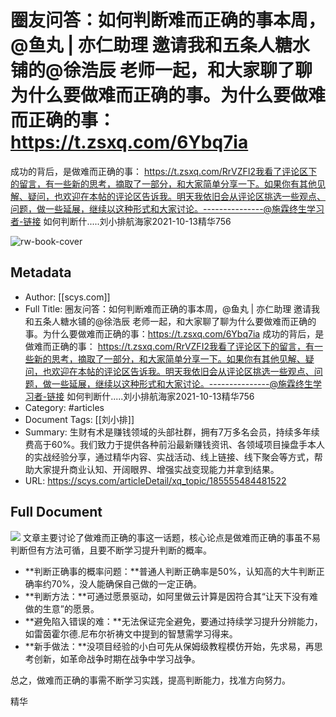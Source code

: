 # 圈友问答：如何判断难而正确的事本周，@鱼丸 | 亦仁助理 邀请我和五条人糖水铺的@徐浩辰  老师一起，和大家聊了聊为什么要做难而正确的事。为什么要做难而正确的事：https://t.zsxq.com/6Ybq7ia
成功的背后，是做难而正确的事： https://t.zsxq.com/RrVZFI2我看了评论区下的留言，有一些新的思考，摘取了一部分，和大家简单分享一下。如果你有其他见解、疑问，也欢迎在本帖的评论区告诉我。明天我依旧会从评论区挑选一些观点、问题，做一些延展，继续以这种形式和大家讨论。---------------@施霖终生学习者-链接 
如何判断什.....刘小排航海家2021-10-13精华756

![rw-book-cover](https://search01.shengcaiyoushu.com/test/favicon.ico)

## Metadata
- Author: [[scys.com]]
- Full Title: 圈友问答：如何判断难而正确的事本周，@鱼丸 | 亦仁助理 邀请我和五条人糖水铺的@徐浩辰  老师一起，和大家聊了聊为什么要做难而正确的事。为什么要做难而正确的事：https://t.zsxq.com/6Ybq7ia
成功的背后，是做难而正确的事： https://t.zsxq.com/RrVZFI2我看了评论区下的留言，有一些新的思考，摘取了一部分，和大家简单分享一下。如果你有其他见解、疑问，也欢迎在本帖的评论区告诉我。明天我依旧会从评论区挑选一些观点、问题，做一些延展，继续以这种形式和大家讨论。---------------@施霖终生学习者-链接 
如何判断什.....刘小排航海家2021-10-13精华756
- Category: #articles
- Document Tags: [[刘小排]] 
- Summary: 生财有术是赚钱领域的头部社群，拥有7万多名会员，持续多年续费高于60%。我们致力于提供各种前沿最新赚钱资讯、各领域项目操盘手本人的实战经验分享，通过精华内容、实战活动、线上链接、线下聚会等方式，帮助大家提升商业认知、开阔眼界、增强实战变现能力并拿到结果。
- URL: https://scys.com/articleDetail/xq_topic/185555484481522

## Full Document
![](https://search01.shengcaiyoushu.com/upload/avatar/FvbsOSXKnSRfDK-d8aB52WY34m2j?x-oss-process=image/resize,m_fill,w_64,h_64/quality,q_100/sharpen,100)
文章主要讨论了做难而正确的事这一话题，核心论点是做难而正确的事虽不易判断但有方法可循，且要不断学习提升判断的概率。

* **判断正确事的概率问题：**普通人判断正确率是50%，认知高的大牛判断正确率约70%，没人能确保自己做的一定正确。
* **判断方法：**可通过愿景驱动，如阿里做云计算是因符合其“让天下没有难做的生意”的愿景。
* **避免陷入错误的难：**无法保证完全避免，要通过持续学习提升分辨能力，如雷茵霍尔德.尼布尔祈祷文中提到的智慧需学习得来。
* **新手做法：**没项目经验的小白可先从保姆级教程模仿开始，先求易，再思考创新，如革命战争时期在战争中学习战争。

总之，做难而正确的事需不断学习实践，提高判断能力，找准方向努力。

精华

